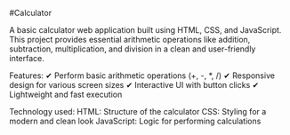 #Calculator


A basic calculator web application built using HTML, CSS, and JavaScript. This project provides essential arithmetic operations like addition, subtraction, multiplication, and division in a clean and user-friendly interface.

Features:
✔ Perform basic arithmetic operations (+, -, *, /)
✔ Responsive design for various screen sizes
✔ Interactive UI with button clicks
✔ Lightweight and fast execution

Technology used:
HTML: Structure of the calculator
CSS: Styling for a modern and clean look
JavaScript: Logic for performing calculations
